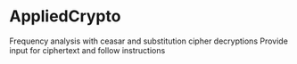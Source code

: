 # AppliedCrypto

Frequency analysis with ceasar and substitution cipher decryptions
Provide input for ciphertext and follow instructions


